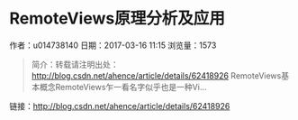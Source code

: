 # RemoteViews原理分析及应用
作者：u014738140
日期：2017-03-16 11:15
浏览量：1573
> 简介：转载请注明出处：http://blog.csdn.net/ahence/article/details/62418926
RemoteViews基本概念RemoteViews乍一看名字似乎也是一种Vi...

 链接：http://blog.csdn.net/ahence/article/details/62418926
